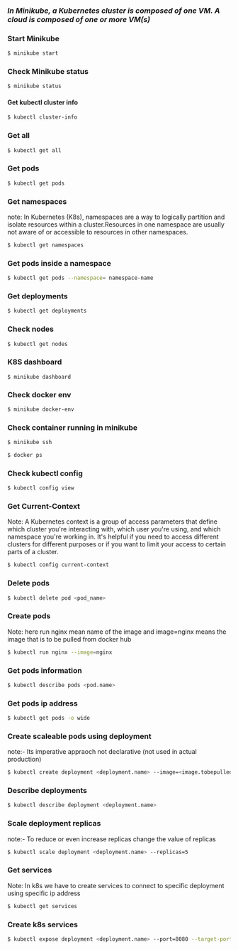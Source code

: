 ### <i>In Minikube, a Kubernetes cluster is composed of one VM. A cloud is composed of one or more VM(s)</i>


### <b>Start Minikube</b>

```bash
$ minikube start
```

### <b>Check Minikube status</b>

```bash
$ minikube status
```
#### <b>Get kubectl cluster info</b>

```bash
$ kubectl cluster-info
```
### <b>Get all </b>
```bash
$ kubectl get all
```
### <b>Get pods</b>

```bash
$ kubectl get pods
```

### <b>Get namespaces</b>
note: In Kubernetes (K8s), namespaces are a way to logically partition and isolate resources within a cluster.Resources in one namespace are usually not aware of or accessible to resources in other namespaces.

```bash
$ kubectl get namespaces
```
### <b>Get pods inside a namespace</b>
```bash
$ kubectl get pods --namespace= namespace-name
```
### <b>Get deployments</b>

```bash
$ kubectl get deployments
```

### <b>Check nodes</b>

```bash
$ kubectl get nodes
```

### <b>K8S dashboard</b>

```
$ minikube dashboard
```

### <b>Check docker env</b>

```bash
$ minikube docker-env
```

### <b>Check container running in minikube</b>

```bash
$ minikube ssh

$ docker ps
```

### <b>Check kubectl config</b>

```bash
$ kubectl config view
```

### <b>Get Current-Context</b>
Note: A Kubernetes context is a group of access parameters that define which cluster you're interacting with, which user you're using, and which namespace you're working in. It's helpful if you need to access different clusters for different purposes or if you want to limit your access to certain parts of a cluster.

```bash
$ kubectl config current-context
```

### <b>Delete pods</b>
```bash
$ kubectl delete pod <pod_name>
```


### <b>Create pods</b>
Note: here run nginx mean name of the image and image=nginx means the image that 
is to be pulled from docker hub
```bash
$ kubectl run nginx --image=nginx
```

### <b>Get pods information</b>

```bash
$ kubectl describe pods <pod.name>
```

### <b>Get pods ip address </b>
```bash
$ kubectl get pods -o wide
```

### <b>Create scaleable pods using deployment</b>
note:- Its imperative appraoch not declarative (not used in actual production)
```bash
$ kubectl create deployment <deployment.name> --image=<image.tobepulled>
```

### <b>Describe deployments</b>

```bash
$ kubectl describe deployment <deployment.name>
```

### <b>Scale deployment replicas</b>
note:- To reduce or even increase replicas change the value of replicas
```bash
$ kubectl scale deployment <deployment.name> --replicas=5
```

### <b>Get services</b>
Note: In k8s we have to create services to connect to specific deployment using specific ip address
```bash
$ kubectl get services 
```
### <b>Create k8s services</b>
```bash
$ kubectl expose deployment <deployment.name> --port=8080 --target-port=80
```